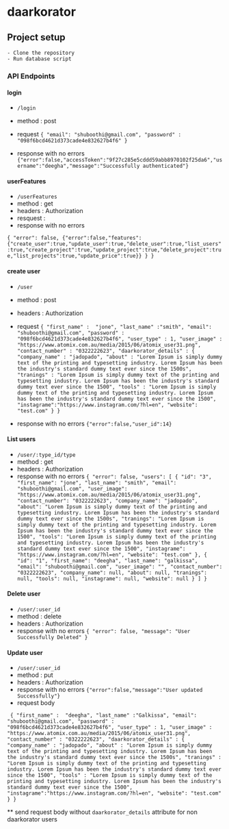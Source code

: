 # daarkorator

## Project setup
	- Clone the repository 
	- Run database script

### API Endpoints

#### login

- `/login`
- method : post
- request 
	`{
	"email": "shuboothi@gmail.com",
	"password" : "098f6bcd4621d373cade4e832627b4f6"
	}`

- response with no errors
	`{"error":false,"accessToken":"9f27c285e5cddd59abb8970102f25da6","username":"deegha","message":"Successfully authenticated"}`


#### userFeatures

- `/userFeatures`
- method : get
- headers : Authorization
- resquest : 
- response with no errors

`{
    "error": false,
    {"error":false,"features":{"create_user":true,"update_user":true,"delete_user":true,"list_users":true,"create_project":true,"update_project":true,"delete_project":true,"list_projects":true,"update_price":true}}
    }
}`

#### create user

- `/user`  
- method  : post 
- headers : Authorization
- request 
`{
"first_name" : 	"jone",
"last_name"	:"smith",
"email": "shuboothi@gmail.com",
"password" : "098f6bcd4621d373cade4e832627b4f6",
"user_type" : 1,
"user_image" : "https://www.atomix.com.au/media/2015/06/atomix_user31.png",
"contact_number" : "0322222623",
"daarkorator_details" : {
	"company_name" : "jadopado",
	"about"	: "Lorem Ipsum is simply dummy text of the printing and typesetting industry. Lorem Ipsum has been the industry's standard dummy text ever since the 1500s",
	"tranings" : "Lorem Ipsum is simply dummy text of the printing and typesetting industry. Lorem Ipsum has been the industry's standard dummy text ever since the 1500",
	"tools" : "Lorem Ipsum is simply dummy text of the printing and typesetting industry. Lorem Ipsum has been the industry's standard dummy text ever since the 1500",
	"instagrame":"https://www.instagram.com/?hl=en",
	"website": "test.com"
	}
}`

- response with no errors
`{"error":false,"user_id":14}`

#### List users

- `/user/:type_id/type`
- method  : get 
- headers : Authorization
- response with no errors
`{
    "error": false,
    "users": [
        {
            "id": "3",
            "first_name": "jone",
            "last_name": "smith",
            "email": "shuboothi@gmail.com",
            "user_image": "https://www.atomix.com.au/media/2015/06/atomix_user31.png",
            "contact_number": "0322222623",
            "company_name": "jadopado",
            "about": "Lorem Ipsum is simply dummy text of the printing and typesetting industry. Lorem Ipsum has been the industry's standard dummy text ever since the 1500s",
            "tranings": "Lorem Ipsum is simply dummy text of the printing and typesetting industry. Lorem Ipsum has been the industry's standard dummy text ever since the 1500",
            "tools": "Lorem Ipsum is simply dummy text of the printing and typesetting industry. Lorem Ipsum has been the industry's standard dummy text ever since the 1500",
            "instagrame": "https://www.instagram.com/?hl=en",
            "website": "test.com"
        },
        {
            "id": "1",
            "first_name": "deegha",
            "last_name": "galkissa",
            "email": "shuboothi@gmail.com",
            "user_image": "",
            "contact_number": "0322222623",
            "company_name": null,
            "about": null,
            "tranings": null,
            "tools": null,
            "instagrame": null,
            "website": null
        }
    ]
}`

#### Delete user

- `/user/:user_id`
- method  : delete 
- headers : Authorization
- response with no errors
`{
    "error": false,
    "message": "User Successfully Deleted"
}`

#### Update user

- `/user/:user_id`
- method  : put 
- headers : Authorization
- response with no errors
`{"error":false,"message":"User updated Successfully"}`
- request body 

`
{
"first_name" :  "deegha",
"last_name" :"Galkissa",
"email": "shuboothi@gmail.com",
"password" : "098f6bcd4621d373cade4e832627b4f6",
"user_type" : 1,
"user_image" : "https://www.atomix.com.au/media/2015/06/atomix_user31.png",
"contact_number" : "0322222623",
"daarkorator_details" : {
    "company_name" : "jadopado",
    "about" : "Lorem Ipsum is simply dummy text of the printing and typesetting industry. Lorem Ipsum has been the industry's standard dummy text ever since the 1500s",
    "tranings" : "Lorem Ipsum is simply dummy text of the printing and typesetting industry. Lorem Ipsum has been the industry's standard dummy text ever since the 1500",
    "tools" : "Lorem Ipsum is simply dummy text of the printing and typesetting industry. Lorem Ipsum has been the industry's standard dummy text ever since the 1500",
    "instagrame":"https://www.instagram.com/?hl=en",
    "website": "test.com"
}
}`

** send request body without `daarkorator_details` attribute for non daarkorator users


